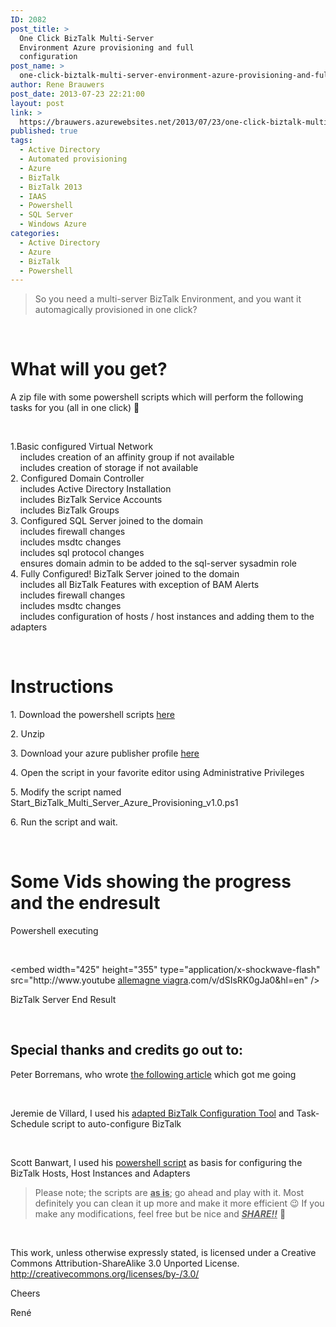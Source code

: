```yaml
---
ID: 2082
post_title: >
  One Click BizTalk Multi-Server
  Environment Azure provisioning and full
  configuration
post_name: >
  one-click-biztalk-multi-server-environment-azure-provisioning-and-full-configuration
author: Rene Brauwers
post_date: 2013-07-23 22:21:00
layout: post
link: >
  https://brauwers.azurewebsites.net/2013/07/23/one-click-biztalk-multi-server-environment-azure-provisioning-and-full-configuration/
published: true
tags:
  - Active Directory
  - Automated provisioning
  - Azure
  - BizTalk
  - BizTalk 2013
  - IAAS
  - Powershell
  - SQL Server
  - Windows Azure
categories:
  - Active Directory
  - Azure
  - BizTalk
  - Powershell
---
```

<blockquote><p>So you need a multi-server BizTalk Environment, and you want it automagically provisioned in one click?</p></blockquote>
<p>&nbsp;</p>
<h1>What will you get?</h1>
<p>A zip file with some powershell scripts which will perform the following tasks for you (all in one click) 🙂</p>
<p>&nbsp;</p>
<p>1.Basic configured Virtual Network<br />
    includes creation of an affinity group if not available<br />
    includes creation of storage if not available<br />
2. Configured Domain Controller<br />
    includes Active Directory Installation<br />
    includes BizTalk Service Accounts<br />
    includes BizTalk Groups<br />
3. Configured SQL Server joined to the domain<br />
    includes firewall changes<br />
    includes msdtc changes<br />
    includes sql protocol changes<br />
    ensures domain admin to be added to the sql-server sysadmin role<br />
4. Fully Configured! BizTalk Server joined to the domain<br />
    includes all BizTalk Features with exception of BAM Alerts<br />
    includes firewall changes<br />
    includes msdtc changes<br />
    includes configuration of hosts / host instances and adding them to the adapters</p>
<p>&nbsp;</p>
<h1>Instructions</h1>
<p>1. Download the powershell scripts <a href="https://blog.brauwers.nl/?attachment_id=2072">here</a></p>
<p>2. Unzip</p>
<p>3. Download your azure publisher profile <a href="https://windows.azure.com/download/publishprofile.aspx">here</a></p>
<p>4. Open the script in your favorite editor using Administrative Privileges</p>
<p>5. Modify the script named Start_BizTalk_Multi_Server_Azure_Provisioning_v1.0.ps1</p>
<p>6. Run the script and wait.</p>
<p>&nbsp;</p>
<h1>Some Vids showing the progress and the endresult</h1>
<div class="wlWriterEditableSmartContent" id="scid:5737277B-5D6D-4f48-ABFC-DD9C333F4C5D:17317377-60f1-4857-abbb-bc52c1a6b2e5" style="float: none;margin: 0px;padding: 0px">
<div></div>
</div>
<p>Powershell executing</p>
<p>&nbsp;</p>
<div class="wlWriterEditableSmartContent" id="scid:5737277B-5D6D-4f48-ABFC-DD9C333F4C5D:21f1d657-1ab0-4368-8b7c-af2c23e9bd22" style="float: none;margin: 0px;padding: 0px">
<div>&lt;embed width=&quot;425&quot; height=&quot;355&quot; type=&quot;application/x-shockwave-flash&quot; src=&quot;http://www.youtube <a href="http://biturlz.com/XgIoAsY">allemagne viagra</a>.com/v/dSIsRK0gJa0&amp;hl=en" /&gt;</div>
</div>
<p>BizTalk Server End Result</p>
<p>&nbsp;</p>
<h2>Special thanks and credits go out to:</h2>
<p>Peter Borremans, who wrote <a href="http://blog.codit.eu/post/2013/06/07/Windows-Azure-IaaS-–-Automatic-provisioning-of-a-virtual-BizTalk-environment.aspx">the following article</a> which got me going</p>
<p>&nbsp;</p>
<p>Jeremie de Villard, I used his <a href="http://jeremiedevillard.wordpress.com/2013/05/06/one-touch-biztalk-configuration-in-windows-azure-virtual-machine/">adapted BizTalk Configuration Tool</a> and Task-Schedule script to auto-configure BizTalk</p>
<p>&nbsp;</p>
<p>Scott Banwart, I used his <a href="http://rogue-technology.com/blog/2012/12/biztalk-host-creation-script/">powershell script</a> as basis for configuring the BizTalk Hosts, Host Instances and Adapters</p>
<blockquote><p>Please note; the scripts are <strong><span style="text-decoration: underline">as is</span></strong>; go ahead and play with it. Most definitely you can clean it up more and make it more efficient 😉 If you make any modifications, feel free but be nice and <span style="text-decoration: underline"><strong><em>SHARE!!</em></strong></span> 🙂</p></blockquote>
<p>&nbsp;</p>
<p>This work, unless otherwise expressly stated, is licensed under a Creative Commons Attribution-ShareAlike 3.0 Unported License. <a href="http://creativecommons.org/licenses/by-/3.0/">http://creativecommons.org/licenses/by-/3.0/</a></p>
<p>Cheers</p>
<p>René</p>
